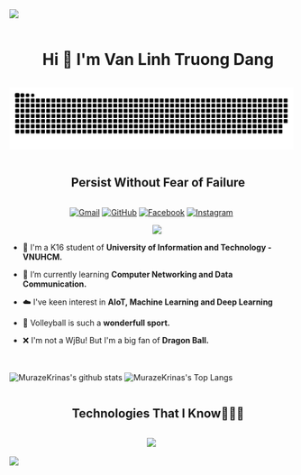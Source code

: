 <!--horizontal divider(gradiant)-->
<img src="https://user-images.githubusercontent.com/73097560/115834477-dbab4500-a447-11eb-908a-139a6edaec5c.gif">

<!--h1 without bottom border-->
<div id="user-content-toc">
  <ul align="center">
    <summary><h1 style="display: inline-block">Hi 👋 I'm Van Linh Truong Dang</h1></summary>
  </ul>
</div>


<!--- snake -->
<div align="center">
  <img  src="https://github.com/1999AZZAR/1999AZZAR/blob/main/resources/img/grid-snake.svg"
       alt="snake" /></a>
</div>


<!--h2 without bottom border-->
<div id="user-content-toc">
  <ul align="center">
    <summary><h2 style="display: inline-block">Persist Without Fear of Failure</h2></summary>
  </ul>
</div>

<p align="center">
	<a href="vanlinh.1942003@gmail.com"><img img src="https://img.shields.io/badge/gmail-%23EA4335.svg?style=plastic&logo=gmail&logoColor=white" alt="Gmail"/></a>
	<a href="https://github.com/MurazeKrinas"><img src="https://img.shields.io/badge/github-%23181717.svg?style=plastic&logo=github&logoColor=white" alt="GitHub"/></a>
	<a href="https://www.facebook.com/Vanlinh.UITK16"><img src="https://img.shields.io/badge/facebook-%231877F2.svg?style=plastic&logo=facebook&logoColor=white" alt="Facebook"/></a>
	<a href="https://www.instagram.com/vanlinh_1904/"><img src="https://img.shields.io/badge/instagram-%23E4405F.svg?style=plastic&logo=instagram&logoColor=white" alt="Instagram"/></a>
</p>

<!--Intro start-->
<picture> <img align="right" src="https://github.com/7oSkaaa/7oSkaaa/blob/main/Images/Right_Side.gif?raw=true" width = 250px></picture>
<br>
- 🔭 I'm a K16 student of **University of Information and Technology - VNUHCM.**

- 🌱 I’m currently learning **Computer Networking and Data Communication.**

- ☁️ I've keen interest in **AIoT, Machine Learning and Deep Learning**

- 🏐 Volleyball is such a **wonderfull sport.**

- ❌ I'm not a WjBu! But I'm a big fan of **Dragon Ball.**

<!--Intro end-->

<br><br>
![MurazeKrinas's github stats](https://github-readme-stats.vercel.app/api?username=MurazeKrinas&show_icons=true&theme=tokyonight)
![MurazeKrinas's Top Langs](https://github-readme-stats.vercel.app/api/top-langs/?username=MurazeKrinas&theme=tokyonight&layout=compact)
	
<div id="user-content-toc">
  <ul align="center">
    <summary><h2 style="display: inline-block">Technologies That I Know👨🏻‍💻</h2></summary>
  </ul>
</div>
<!--tech stack icons-->
<p align="center">
  <a href="https://skillicons.dev">
    <img src="https://skillicons.dev/icons?i=c,cpp,cs,py,pytorch,tensorflow,arduino,godot,stackoverflow,vscode,linux,pr,ai,ps,githubdiscord&perline=14" />
  </a>
</p>

<img src="https://user-images.githubusercontent.com/73097560/115834477-dbab4500-a447-11eb-908a-139a6edaec5c.gif">
